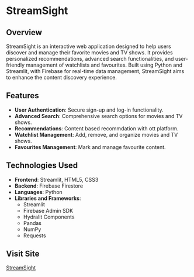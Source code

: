 # StreamSight

## Overview

StreamSight is an interactive web application designed to help users discover and manage their favorite movies and TV shows. It provides personalized recommendations, advanced search functionalities, and user-friendly management of watchlists and favourites. Built using Python and Streamlit, with Firebase for real-time data management, StreamSight aims to enhance the content discovery experience.

## Features

- **User Authentication**: Secure sign-up and log-in functionality.
- **Advanced Search**: Comprehensive search options for movies and TV shows.
- **Recommendations**: Content based recommdation with ott platform.
- **Watchlist Management**: Add, remove, and organize movies and TV shows.
- **Favourites Management**: Mark and manage favourite content.

## Technologies Used

- **Frontend**: Streamlit, HTML5, CSS3
- **Backend**: Firebase Firestore
- **Languages**: Python
- **Libraries and Frameworks**: 
  - Streamlit
  - Firebase Admin SDK
  - Hydralit Components
  - Pandas
  - NumPy
  - Requests
## Visit Site
[StreamSight](https://stream-sight-watch-wise.streamlit.app/)
